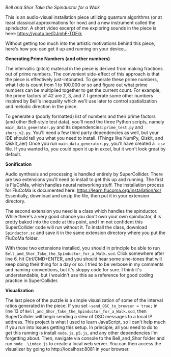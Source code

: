 _Bell and Shor Take the Spinductor for a Walk_

This is an audio-visual installation piece utilizing quantum algorithms (or at least classical approximations for now) and a new instrument called the spinductor. 
A short video excerpt of me exploring sounds in the piece is here: https://youtu.be/DJmhF-TOFrk 

Without getting too much into the artistic motivations behind this piece, here's how you can get it up and running on your device...

**Generating Prime Numbers (and other numbers)**

The intervallic (pitch) material in the piece is derived from making fractions out of prime numbers. 
The convenient side-effect of this approach is that the piece is effectively just-intonated.
To generate these prime numbers, what I do is count from 1 to 100,000 or so and figure out what prime numbers can be multiplied together to get the current count.
For example, the prime factors of 42 are 2, 3, and 7.
I generate some other numbers inspired by Bell's inequality which we'll use later to control spatialization and melodic direction in the piece.

To generate a (poorly formatted) list of numbers and their prime factors (and other Bell-style test data), you'll need the three Python scripts, namely `main_data_generator.py` and its dependencies: `prime_test.py` and `shors_v2.py`.
You'll need a few third party dependencies as well, but your IDE should tell you what you need to install. (Things like NumPy, Qiskit, and Qiskit_aer)
Once you run `main_data_generator.py`, you'll have created a `.csv` file. If you wanted to, you could open it up in excel, but it won't look great by default.

**Sonification**

Audio synthesis and processing is handled entirely by SuperCollider. 
There are two extensions you'll need to install to get this up and running. 
The first is FluCoMa, which handles neural networking stuff.
The installation process for FluCoMa is documented here: https://learn.flucoma.org/installation/sc/
Essentially, download and unzip the file, then put it in your extension directory.

The second extension you need is a class which handles the spinductor. 
While there's a very good chance you don't own your own spinductor, it is pretty baked into the code at this point, and I'm not confident this SuperCollider code will run without it.
To install the class, download `Spinductor.sc` and save it in the same extension directory where you put the FluCoMa folder.

With those two extensions installed, you should in principle be able to run `Bell_and_Shor_Take_the_Spinductor_for_a_Walk.scd`.
Click somewhere after line 6, hit Ctrl/CMD+ENTER, and you should hear some sine-tones that will keep doing their thing for a day or so.
I tried to be verbose in my comments and naming-conventions, but it's sloppy code for sure. 
I think it's understandable, but I wouldn't use this as a reference for good coding practice in SuperCollider.

**Visualization**

The last piece of the puzzle is a simple visualization of some of the interval ratios generated in the piece.
If you set `~send_OSC_to_browser = true;` in line 13 of `Bell_and_Shor_Take_the_Spinductor_for_a_Walk.scd`, then SuperCollider will begin sending a slew of OSC messages to a local IP address.
This project is what I used to learn JavaScript, so I can't help much if you run into issues getting this setup.
In principle, all you need to do to get this running is install `node.js`, `p5.js`, and any other dependencies I'm forgetting about.
Then, navigate via console to the Bell_and_Shor folder and run `node .\index.js` to create a local web server.
You can then access the visualizer by going to http://localhost:8081 in your browser.
